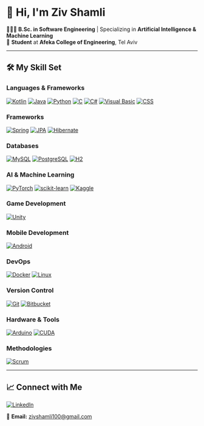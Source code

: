 # 👋 Hi, I'm Ziv Shamli

👨🏻‍🎓 **B.Sc. in Software Engineering** | Specializing in **Artificial Intelligence & Machine Learning**  
📘 **Student** at **Afeka College of Engineering**, Tel Aviv

---

## 🛠 My Skill Set

### Languages & Frameworks

[![Kotlin](https://img.shields.io/badge/Kotlin-7F52FF?style=for-the-badge&logo=kotlin&logoColor=white)](https://kotlinlang.org/)
[![Java](https://img.shields.io/badge/Java-ED8B00?style=for-the-badge&logo=java&logoColor=white)](https://www.java.com/)
[![Python](https://img.shields.io/badge/Python-3776AB?style=for-the-badge&logo=python&logoColor=white)](https://www.python.org/)
[![C](https://img.shields.io/badge/C-A8B9CC?style=for-the-badge&logo=c&logoColor=black)](https://en.wikipedia.org/wiki/C_(programming_language))
[![C#](https://img.shields.io/badge/C%23-239120?style=for-the-badge&logo=csharp&logoColor=white)](https://dotnet.microsoft.com/)
[![Visual Basic](https://img.shields.io/badge/Visual_Basic-5C2D91?style=for-the-badge&logo=.net&logoColor=white)](https://visualstudio.microsoft.com/vs/)
[![CSS](https://img.shields.io/badge/CSS-1572B6?style=for-the-badge&logo=css3&logoColor=white)](https://www.w3.org/Style/CSS/)

### Frameworks

[![Spring](https://img.shields.io/badge/Spring-6DB33F?style=for-the-badge&logo=spring&logoColor=white)](https://spring.io/)
[![JPA](https://img.shields.io/badge/JPA-4D4D4D?style=for-the-badge&logo=java&logoColor=white)](https://www.oracle.com/java/technologies/persistence-jsp.html)
[![Hibernate](https://img.shields.io/badge/Hibernate-4D4D4D?style=for-the-badge&logo=hibernate&logoColor=white)](https://hibernate.org/)

### Databases

[![MySQL](https://img.shields.io/badge/MySQL-00758F?style=for-the-badge&logo=mysql&logoColor=white)](https://www.mysql.com/)
[![PostgreSQL](https://img.shields.io/badge/PostgreSQL-336791?style=for-the-badge&logo=postgresql&logoColor=white)](https://www.postgresql.org/)
[![H2](https://img.shields.io/badge/H2-003366?style=for-the-badge&logo=h2&logoColor=white)](https://www.h2database.com/)

### AI & Machine Learning

[![PyTorch](https://img.shields.io/badge/PyTorch-EE4C2C?style=for-the-badge&logo=pytorch&logoColor=white)](https://pytorch.org/)
[![scikit-learn](https://img.shields.io/badge/scikit--learn-F7931E?style=for-the-badge&logo=scikit-learn&logoColor=white)](https://scikit-learn.org/)
[![Kaggle](https://img.shields.io/badge/Kaggle-20BEFF?style=for-the-badge&logo=kaggle&logoColor=white)](https://www.kaggle.com/)

### Game Development

[![Unity](https://img.shields.io/badge/Unity-000000?style=for-the-badge&logo=unity&logoColor=white)](https://unity.com/)

### Mobile Development

[![Android](https://img.shields.io/badge/Android-3DDC84?style=for-the-badge&logo=android&logoColor=white)](https://developer.android.com/)

### DevOps

[![Docker](https://img.shields.io/badge/Docker-2496ED?style=for-the-badge&logo=docker&logoColor=white)](https://www.docker.com/)
[![Linux](https://img.shields.io/badge/Linux-FCC624?style=for-the-badge&logo=linux&logoColor=black)](https://www.linux.org/)

### Version Control

[![Git](https://img.shields.io/badge/Git-F05033?style=for-the-badge&logo=git&logoColor=white)](https://git-scm.com/)
[![Bitbucket](https://img.shields.io/badge/Bitbucket-0052CC?style=for-the-badge&logo=bitbucket&logoColor=white)](https://bitbucket.org/)

### Hardware & Tools

[![Arduino](https://img.shields.io/badge/Arduino-00979D?style=for-the-badge&logo=arduino&logoColor=white)](https://www.arduino.cc/)
[![CUDA](https://img.shields.io/badge/CUDA-76B900?style=for-the-badge&logo=nvidia&logoColor=white)](https://developer.nvidia.com/cuda-zone)

### Methodologies

[![Scrum](https://img.shields.io/badge/Scrum-6DB33F?style=for-the-badge&logo=scrum&logoColor=white)](https://www.scrum.org/)

---

## 📈 Connect with Me


[![LinkedIn](https://img.shields.io/badge/LinkedIn-0A66C2?style=for-the-badge&logo=linkedin&logoColor=white)](https://www.linkedin.com/in/ziv-shamli-86683224a/)

📧 **Email:** [zivshamli100@gmail.com](mailto:zivshamli100@gmail.com)
